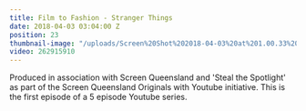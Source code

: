```yaml
---
title: Film to Fashion - Stranger Things
date: 2018-04-03 03:04:00 Z
position: 23
thumbnail-image: "/uploads/Screen%20Shot%202018-04-03%20at%201.00.33%20pm.png"
video: 262915910
---
```


Produced in association with Screen Queensland and 'Steal the Spotlight' as part of the Screen Queensland Originals with Youtube initiative. This is the first episode of a 5 episode Youtube series. 